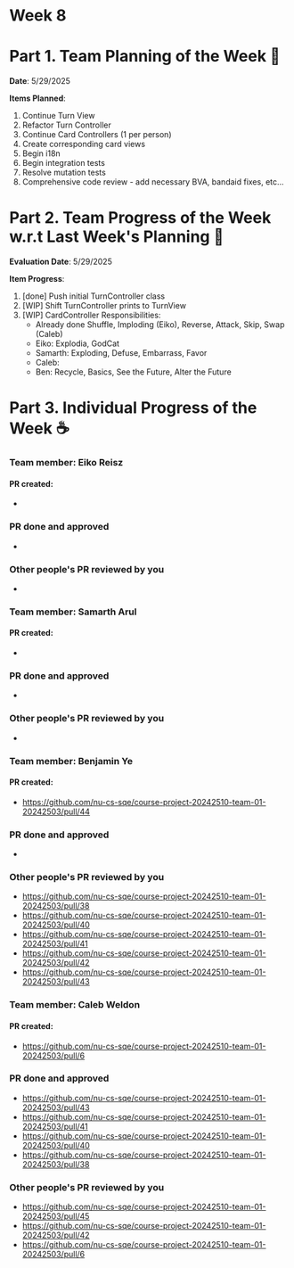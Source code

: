 # Week 8

# Part 1. Team Planning of the Week :ledger:
**Date**: 5/29/2025

**Items Planned**:
1. Continue Turn View
2. Refactor Turn Controller
3. Continue Card Controllers (1 per person)
4. Create corresponding card views
5. Begin i18n
6. Begin integration tests
7. Resolve mutation tests
8. Comprehensive code review - add necessary BVA, bandaid fixes, etc...

# Part 2. Team Progress of the Week w.r.t Last Week's Planning :green_book:
**Evaluation Date**: 5/29/2025

**Item Progress**:

1. [done] Push initial TurnController class
2. [WIP] Shift TurnController prints to TurnView
3. [WIP] CardController Responsibilities:
    - Already done Shuffle, Imploding (Eiko), Reverse, Attack, Skip, Swap (Caleb)
    - Eiko: Explodia, GodCat
    - Samarth: Exploding, Defuse, Embarrass, Favor
    - Caleb:
    - Ben: Recycle, Basics, See the Future, Alter the Future

# Part 3. Individual Progress of the Week :coffee:

### Team member: Eiko Reisz
#### PR created:
- 

### PR done and approved
- 

### Other people's PR reviewed by you
- 


### Team member: Samarth Arul
#### PR created:
- 

### PR done and approved
-

### Other people's PR reviewed by you
-


### Team member: Benjamin Ye
#### PR created:
- https://github.com/nu-cs-sqe/course-project-20242510-team-01-20242503/pull/44 

### PR done and approved
- 

### Other people's PR reviewed by you
- https://github.com/nu-cs-sqe/course-project-20242510-team-01-20242503/pull/38
- https://github.com/nu-cs-sqe/course-project-20242510-team-01-20242503/pull/40
- https://github.com/nu-cs-sqe/course-project-20242510-team-01-20242503/pull/41
- https://github.com/nu-cs-sqe/course-project-20242510-team-01-20242503/pull/42
- https://github.com/nu-cs-sqe/course-project-20242510-team-01-20242503/pull/43


### Team member: Caleb Weldon
#### PR created:
- https://github.com/nu-cs-sqe/course-project-20242510-team-01-20242503/pull/6

### PR done and approved
- https://github.com/nu-cs-sqe/course-project-20242510-team-01-20242503/pull/43
- https://github.com/nu-cs-sqe/course-project-20242510-team-01-20242503/pull/41
- https://github.com/nu-cs-sqe/course-project-20242510-team-01-20242503/pull/40
- https://github.com/nu-cs-sqe/course-project-20242510-team-01-20242503/pull/38

### Other people's PR reviewed by you
- https://github.com/nu-cs-sqe/course-project-20242510-team-01-20242503/pull/45
- https://github.com/nu-cs-sqe/course-project-20242510-team-01-20242503/pull/42
- https://github.com/nu-cs-sqe/course-project-20242510-team-01-20242503/pull/6

